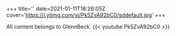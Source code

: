 +++
title=''
date=2021-01-11T18:26:05Z
cover='https://i.ytimg.com/vi/Pk5ZvA92bC0/sddefault.jpg'
+++

All content belongs to GlennBeck.
{{< youtube Pk5ZvA92bC0 >}}
